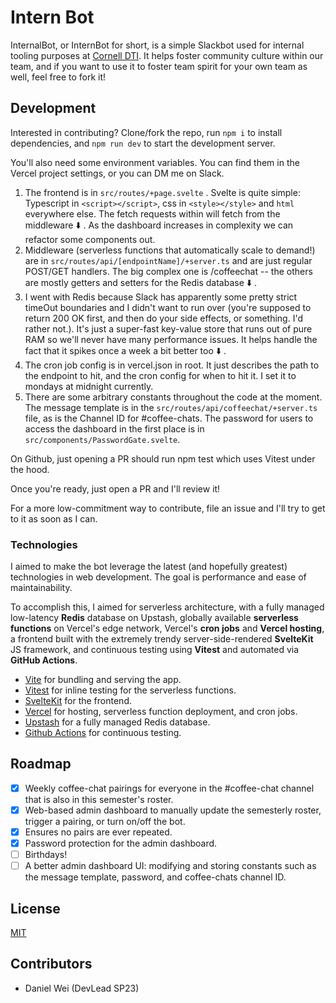# Intern Bot

InternalBot, or InternBot for short, is a simple Slackbot used for internal tooling purposes at [Cornell DTI](https://cornelldti.org/). It helps foster community culture within our team, and if you want to use it to foster team spirit for your own team as well, feel free to fork it!

## Development

Interested in contributing? Clone/fork the repo, run `npm i` to install dependencies, and `npm run dev` to start the development server.

You'll also need some environment variables. You can find them in the Vercel project settings, or you can DM me on Slack.

1. The frontend is in `src/routes/+page.svelte` . Svelte is quite simple: Typescript in `<script></script>`, css in `<style></style>` and `html` everywhere else. The fetch requests within will fetch from the middleware :arrow_down: . As the dashboard increases in complexity we can refactor some components out.
2. Middleware (serverless functions that automatically scale to demand!) are in `src/routes/api/[endpointName]/+server.ts` and are just regular POST/GET handlers. The big complex one is /coffeechat -- the others are mostly getters and setters for the Redis database :arrow_down: .
3. I went with Redis because Slack has apparently some pretty strict timeOut boundaries and I didn't want to run over (you're supposed to return 200 OK first, and then do your side effects, or something. I'd rather not.). It's just a super-fast key-value store that runs out of pure RAM so we'll never have many performance issues. It helps handle the fact that it spikes once a week a bit better too :arrow_down: .
4. The cron job config is in vercel.json in root. It just describes the path to the endpoint to hit, and the cron config for when to hit it. I set it to mondays at midnight currently.
5. There are some arbitrary constants throughout the code at the moment. The message template is in the `src/routes/api/coffeechat/+server.ts` file, as is the Channel ID for #coffee-chats. The password for users to access the dashboard in the first place is in `src/components/PasswordGate.svelte`.

On Github, just opening a PR should run npm test which uses Vitest under the hood.

Once you're ready, just open a PR and I'll review it!

For a more low-commitment way to contribute, file an issue and I'll try to get to it as soon as I can.

### Technologies

I aimed to make the bot leverage the latest (and hopefully greatest) technologies in web development. The goal is performance and ease of maintainability.

To accomplish this, I aimed for serverless architecture, with a fully managed low-latency **Redis** database on Upstash, globally available **serverless functions** on Vercel's edge network, Vercel's **cron jobs** and **Vercel hosting**, a frontend built with the extremely trendy server-side-rendered **SvelteKit** JS framework, and continuous testing using **Vitest** and automated via **GitHub Actions**.

- [Vite](https://vitejs.dev/) for bundling and serving the app.
- [Vitest](https://vitest.dev/) for inline testing for the serverless functions.
- [SvelteKit](https://kit.svelte.dev/) for the frontend.
- [Vercel](https://vercel.com/) for hosting, serverless function deployment, and cron jobs.
- [Upstash](https://upstash.com/) for a fully managed Redis database.
- [Github Actions](https://github.com/features/actions) for continuous testing.

## Roadmap

- [x] Weekly coffee-chat pairings for everyone in the #coffee-chat channel that is also in this semester's roster.
- [x] Web-based admin dashboard to manually update the semesterly roster, trigger a pairing, or turn on/off the bot.
- [x] Ensures no pairs are ever repeated.
- [x] Password protection for the admin dashboard.
- [ ] Birthdays!
- [ ] A better admin dashboard UI: modifying and storing constants such as the message template, password, and coffee-chats channel ID.

## License

[MIT](LICENSE)

## Contributors

- Daniel Wei (DevLead SP23)
